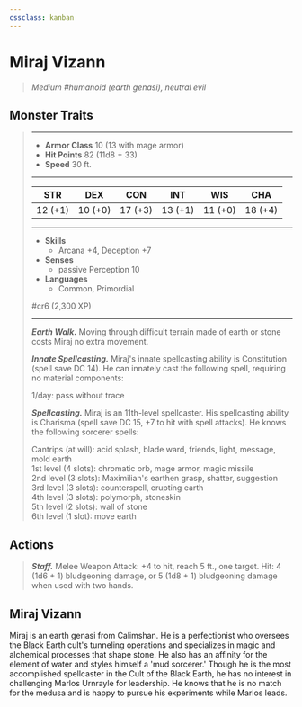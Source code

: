 ```yaml
---
cssclass: kanban
---
```


# Miraj Vizann
>*Medium #humanoid (earth genasi), neutral evil*
## Monster Traits
>___
>- **Armor Class** 10 (13 with mage armor)
>- **Hit Points** 82 (11d8 + 33)
>- **Speed** 30 ft.
>___
>|STR|DEX|CON|INT|WIS|CHA|
>|:---:|:---:|:---:|:---:|:---:|:---:|
>|12 (+1)|10 (+0)|17 (+3)|13 (+1)|11 (+0)|18 (+4)|
>___
>- **Skills**
>	 - Arcana +4, Deception +7
>- **Senses**
>	 - passive Perception 10
>- **Languages**
>	 - Common, Primordial
>
> #cr6 (2,300 XP)
>___
>***Earth Walk.*** Moving through difficult terrain made of earth or stone costs Miraj no extra movement.  
>
>***Innate Spellcasting.*** Miraj's innate spellcasting ability is Constitution (spell save DC 14). He can innately cast the following spell, requiring no material components:  
>
>1/day: pass without trace  
>
>
>***Spellcasting.*** Miraj is an 11th-level spellcaster. His spellcasting ability is Charisma (spell save DC 15, +7 to hit with spell attacks). He knows the following sorcerer spells:  
>
>Cantrips (at will): acid splash, blade ward, friends, light, message, mold earth  
>1st level (4 slots): chromatic orb, mage armor, magic missile  
>2nd level (3 slots): Maximilian's earthen grasp, shatter, suggestion  
>3rd level (3 slots): counterspell, erupting earth  
>4th level (3 slots): polymorph, stoneskin  
>5th level (2 slots): wall of stone  
>6th level (1 slot): move earth  
>
## Actions
>***Staff.*** Melee Weapon Attack: +4 to hit, reach 5 ft., one target. Hit: 4 (1d6 + 1) bludgeoning damage, or 5 (1d8 + 1) bludgeoning damage when used with two hands.
## Miraj Vizann
Miraj is an earth genasi from Calimshan. He is a perfectionist who oversees the Black Earth cult's tunneling operations and specializes in magic and alchemical processes that shape stone. He also has an affinity for the element of water and styles himself a 'mud sorcerer.'
Though he is the most accomplished spellcaster in the Cult of the Black Earth, he has no interest in challenging Marlos Urnrayle for leadership. He knows that he is no match for the medusa and is happy to pursue his experiments while Marlos leads.